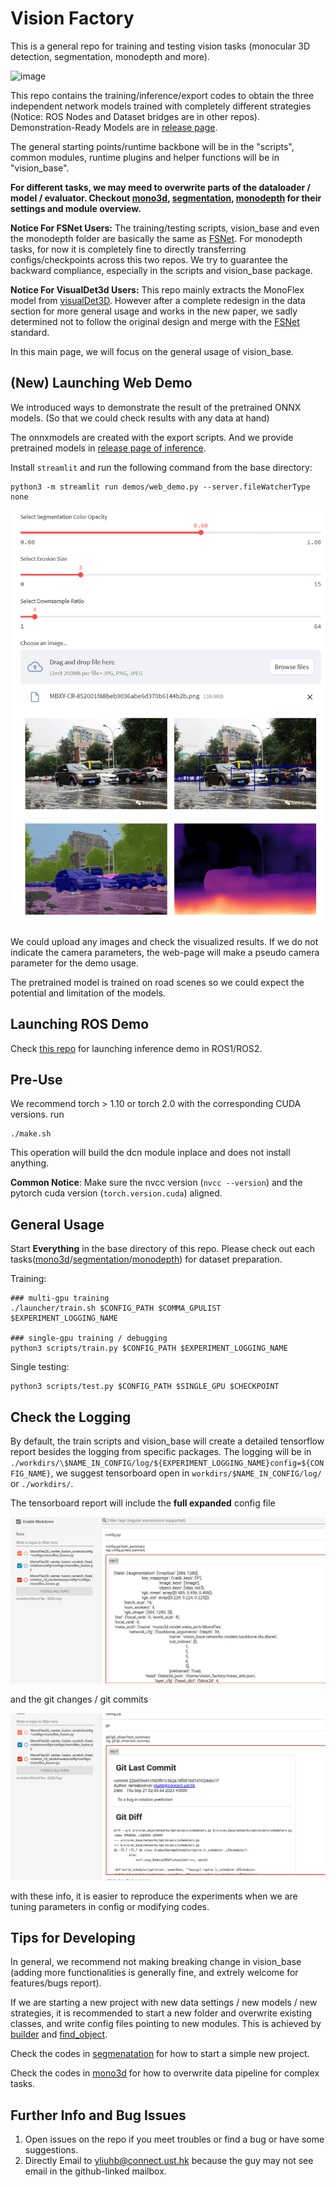 # Vision Factory

This is a general repo for training and testing vision tasks (monocular 3D detection, segmentation, monodepth and more). 

![image](./docs/vision_base/kitti360_all_on_gif_demo.gif)

This repo contains the training/inference/export codes to obtain the three independent network models trained with completely different strategies (Notice: ROS Nodes and Dataset bridges are in other repos). Demonstration-Ready Models are in [release page](https://github.com/Owen-Liuyuxuan/visionfactory/releases/tag/v1.0).

The general starting points/runtime backbone will be in the "scripts", common modules, runtime plugins and helper functions will be in "vision_base". 

**For different tasks, we may meed to overwrite parts of the dataloader / model / evaluator. Checkout [mono3d], [segmentation], [monodepth] for their settings and module overview.**

**Notice For FSNet Users:** The training/testing scripts, vision_base and even the monodepth folder are basically the same as [FSNet](https://github.com/Owen-Liuyuxuan/FSNet). For monodepth tasks, for now it is completely fine to directly transferring configs/checkpoints across this two repos. We try to guarantee the backward compliance, especially in the scripts and vision_base package.

**Notice For VisualDet3d Users:** This repo mainly extracts the MonoFlex model from [visualDet3D](https://github.com/Owen-Liuyuxuan/visualDet3D). However after a complete redesign in the data section for more general usage and works in the new paper, we sadly determined not to follow the original design and merge with the [FSNet](https://github.com/Owen-Liuyuxuan/FSNet) standard.

In this main page, we will focus on the general usage of vision_base.

## (New) Launching Web Demo

We introduced ways to demonstrate the result of the pretrained ONNX models. (So that we could check results with any data at hand)

The onnxmodels are created with the export scripts. And we provide pretrained models in [release page of inference](https://github.com/Owen-Liuyuxuan/ros2_vision_inference/releases).

Install `streamlit` and run the following command from the base directory:
```
python3 -m streamlit run demos/web_demo.py --server.fileWatcherType none
```

![Alt text](docs/web_demo_image.png)

We could upload any images and check the visualized results. If we do not indicate the camera parameters, the web-page will make a pseudo camera parameter for the demo usage.

The pretrained model is trained on road scenes so we could expect the potential and limitation of the models.

## Launching ROS Demo

Check [this repo](https://github.com/Owen-Liuyuxuan/ros2_vision_inference) for launching inference demo in ROS1/ROS2.

## Pre-Use

We recommend torch > 1.10 or torch 2.0 with the corresponding CUDA versions. run 

```
./make.sh
```
This operation will build the dcn module inplace and does not install anything.

**Common Notice**: Make sure the nvcc version (```nvcc --version```) and the pytorch cuda version (```torch.version.cuda```) aligned.

## General Usage

Start **Everything** in the base directory of this repo. Please check out each tasks([mono3d]/[segmentation]/[monodepth]) for dataset preparation.

Training:

```
### multi-gpu training
./launcher/train.sh $CONFIG_PATH $COMMA_GPULIST $EXPERIMENT_LOGGING_NAME

### single-gpu training / debugging
python3 scripts/train.py $CONFIG_PATH $EXPERIMENT_LOGGING_NAME
```

Single testing:
```
python3 scripts/test.py $CONFIG_PATH $SINGLE_GPU $CHECKPOINT
```

## Check the Logging
 
By default, the train scripts and vision_base will create a detailed tensorflow report besides the logging from specific packages. The logging will be in ```./workdirs/\$NAME_IN_CONFIG/log/${EXPERIMENT_LOGGING_NAME}config=${CONFIG_NAME}```, we suggest tensorboard open in ```workdirs/$NAME_IN_CONFIG/log/``` or ```./workdirs/```.

The tensorboard report will include the **full expanded** config file 

![image](./docs/vision_base/tensorboard_config.png)

and the git changes / git commits

![image](./docs/vision_base/tensorboard_git.png)

with these info, it is easier to reproduce the experiments when we are tuning parameters in config or modifying codes.

## Tips for Developing

In general, we recommend not making breaking change in vision_base (adding more functionalities is generally fine, and extrely welcome for features/bugs report).

If we are starting a new project with new data settings / new models / new strategies, it is recommended to start a new folder and overwrite existing classes, and write config files pointing to new modules. This is achieved by [builder](./vision_base/utils/builder.py) and [find_object](./vision_base/utils/utils.py).

Check the codes in [segmenatation](./segmentation/) for how to start a simple new project.

Check the codes in [mono3d](./mono3d/) for how to overwrite data pipeline for complex tasks.

## Further Info and Bug Issues

1. Open issues on the repo if you meet troubles or find a bug or have some suggestions.
2. Directly Email to yliuhb@connect.ust.hk because the guy may not see email in the github-linked mailbox.

[mono3d]:docs/mono3d/readme.md
[segmentation]:docs/segmentation/readme.md
[monodepth]:docs/monodepth/readme.md